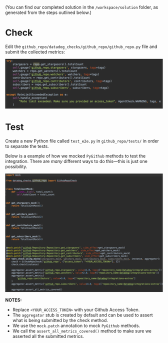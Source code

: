 (You can find our completed solution in the `/workspace/solution` folder, as generated from the steps outlined below.)

# Check 

Edit the `github_repo/datadog_checks/github_repo/github_repo.py` file and submit the collected metrics:

![github_repo-8](https://raw.githubusercontent.com/ChristineTChen/katacoda-scenarios/master/integrations-advanced/assets/github_repo-8.png)

# Test

Create a new Python file called `test_e2e.py` in `github_repo/tests/` in order to separate the tests.

Below is a example of how we mocked `PyGithub` methods to test the integration. There are _many_ different ways to do this—this is just one possibility.

![test_github_repo-4](https://raw.githubusercontent.com/ChristineTChen/katacoda-scenarios/master/integrations-advanced/assets/test_github_repo-4.png)

__NOTES:__
- Replace `<YOUR_ACCESS_TOKEN>` with your Github Access Token.
- The `aggregator` stub is created by default and can be used to assert what is being submitted by the check method.
- We use the `mock.patch` annotation to mock `PyGithub` methods.
- We call the `assert_all_metrics_covered()` method to make sure we asserted all the submitted metrics.
